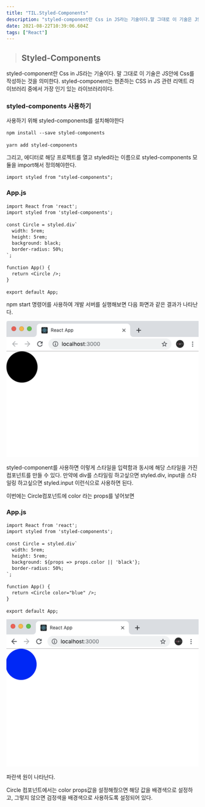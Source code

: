 ```yaml
---
title: "TIL.Styled-Components"
description: "styled-component란 Css in JS라는 기술이다.말 그대로 이 기술은 JS안에 Css를 작성하는 것을 의미한다. styled-component는 현존하는 CSS in JS 관련 리액트 라이브러리 중에서 가장 인기 있는 라이브러리이다.사용하기 위해 styl"
date: 2021-08-22T10:39:06.604Z
tags: ["React"]
---
```

> ## Styled-Components

styled-component란 Css in JS라는 기술이다.
말 그대로 이 기술은 JS안에 Css를 작성하는 것을 의미한다. styled-component는 현존하는 CSS in JS 관련 리액트 라이브러리 중에서 가장 인기 있는 라이브러리이다.

### styled-components 사용하기

사용하기 위해 styled-components를 설치해야한다
```
npm install --save styled-components

yarn add styled-components
```
그리고, 에디터로 해당 프로젝트를 열고 styled라는 이름으로 styled-components 모듈을 import해서 정의해야한다.
```
import styled from "styled-components";
```

### App.js
```
import React from 'react';
import styled from 'styled-components';

const Circle = styled.div`
  width: 5rem;
  height: 5rem;
  background: black;
  border-radius: 50%;
`;

function App() {
  return <Circle />;
}

export default App;
```
npm start 명령어를 사용하여 개발 서버를 실행해보면 다음 화면과 같은 결과가 나타난다.

![](/images/294b6c32-fe68-46eb-a7b5-a44efc84d352-image.png)

styled-component를 사용하면 이렇게 스타일을 입력함과 동시에 해당 스타일을 가진 컴포넌트를 만들 수 있다. 만약에 div를 스타일링 하고싶으면 styled.div, input을 스타일링 하고싶으면 styled.input 이런식으로 사용하면 된다.

이번에는 Circle컴포넌트에 color 라는 props를 넣어보면

### App.js
```
import React from 'react';
import styled from 'styled-components';

const Circle = styled.div`
  width: 5rem;
  height: 5rem;
  background: ${props => props.color || 'black'};
  border-radius: 50%;
`;

function App() {
  return <Circle color="blue" />;
}

export default App;
```
![](/images/7c9fd2b7-9131-430c-a38d-fe9cadad1b07-image.png)

파란색 원이 나타난다.

Circle 컴포넌트에서는 color props값을 설정해줬으면 해당 값을 배경색으로 설정하고, 그렇지 않으면 검정색을 배경색으로 사용하도록 설정되어 있다.